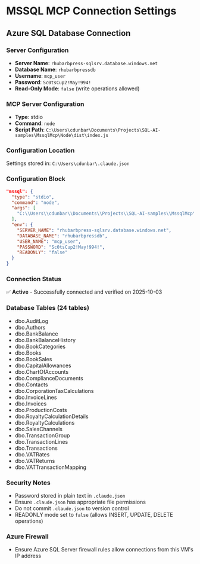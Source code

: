 # MSSQL MCP Connection Settings

## Azure SQL Database Connection

### Server Configuration
- **Server Name**: `rhubarbpress-sqlsrv.database.windows.net`
- **Database Name**: `rhubarbpressdb`
- **Username**: `mcp_user`
- **Password**: `Sc0tsCup2!May!994!`
- **Read-Only Mode**: `false` (write operations allowed)

### MCP Server Configuration
- **Type**: stdio
- **Command**: `node`
- **Script Path**: `C:\Users\cdunbar\Documents\Projects\SQL-AI-samples\MssqlMcp\Node\dist\index.js`

### Configuration Location
Settings stored in: `C:\Users\cdunbar\.claude.json`

### Configuration Block
```json
"mssql": {
  "type": "stdio",
  "command": "node",
  "args": [
    "C:\\Users\\cdunbar\\Documents\\Projects\\SQL-AI-samples\\MssqlMcp\\Node\\dist\\index.js"
  ],
  "env": {
    "SERVER_NAME": "rhubarbpress-sqlsrv.database.windows.net",
    "DATABASE_NAME": "rhubarbpressdb",
    "USER_NAME": "mcp_user",
    "PASSWORD": "Sc0tsCup2!May!994!",
    "READONLY": "false"
  }
}
```

### Connection Status
✅ **Active** - Successfully connected and verified on 2025-10-03

### Database Tables (24 tables)
- dbo.AuditLog
- dbo.Authors
- dbo.BankBalance
- dbo.BankBalanceHistory
- dbo.BookCategories
- dbo.Books
- dbo.BookSales
- dbo.CapitalAllowances
- dbo.ChartOfAccounts
- dbo.ComplianceDocuments
- dbo.Contacts
- dbo.CorporationTaxCalculations
- dbo.InvoiceLines
- dbo.Invoices
- dbo.ProductionCosts
- dbo.RoyaltyCalculationDetails
- dbo.RoyaltyCalculations
- dbo.SalesChannels
- dbo.TransactionGroup
- dbo.TransactionLines
- dbo.Transactions
- dbo.VATRates
- dbo.VATReturns
- dbo.VATTransactionMapping

### Security Notes
- Password stored in plain text in `.claude.json`
- Ensure `.claude.json` has appropriate file permissions
- Do not commit `.claude.json` to version control
- READONLY mode set to `false` (allows INSERT, UPDATE, DELETE operations)

### Azure Firewall
- Ensure Azure SQL Server firewall rules allow connections from this VM's IP address

